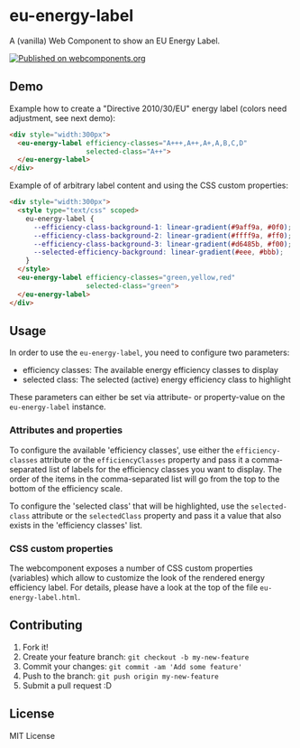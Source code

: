 # eu-energy-label

A (vanilla) Web Component to show an EU Energy Label.

[![Published on webcomponents.org](https://img.shields.io/badge/webcomponents.org-published-blue.svg)](https://www.webcomponents.org/element/elvomka/eu-energy-label)

## Demo

Example how to create a "Directive 2010/30/EU" energy label (colors need adjustment, see next demo):
<!--
```
<custom-element-demo>
  <template>
    <script src="../webcomponentsjs/webcomponents-loader.js"></script>
    <link rel="import" href="eu-energy-label.html">
    <next-code-block></next-code-block>
  </template>
</custom-element-demo>
```
-->
```html
<div style="width:300px">
  <eu-energy-label efficiency-classes="A+++,A++,A+,A,B,C,D"
                   selected-class="A++">
  </eu-energy-label>
</div>
```

Example of of arbitrary label content and using the CSS custom properties:
<!--
```
<custom-element-demo>
  <template>
    <script src="../webcomponentsjs/webcomponents-loader.js"></script>
    <link rel="import" href="eu-energy-label.html">
    <next-code-block></next-code-block>
  </template>
</custom-element-demo>
```
-->
```html
<div style="width:300px">
  <style type="text/css" scoped>
    eu-energy-label {
      --efficiency-class-background-1: linear-gradient(#9aff9a, #0f0);
      --efficiency-class-background-2: linear-gradient(#ffff9a, #ff0);
      --efficiency-class-background-3: linear-gradient(#d6485b, #f00);
      --selected-efficiency-background: linear-gradient(#eee, #bbb);
    }
  </style>
  <eu-energy-label efficiency-classes="green,yellow,red"
                   selected-class="green">
  </eu-energy-label>
</div>
```
## Usage

In order to use the `eu-energy-label`, you need to configure two parameters:

* efficiency classes: The available energy efficiency classes to display
* selected class: The selected (active) energy efficiency class to highlight

These parameters can either be set via attribute- or property-value on the `eu-energy-label` instance.


### Attributes and properties

To configure the available 'efficiency classes', use either the `efficiency-classes` attribute or the `efficiencyClasses` property and pass it a comma-separated list of labels for the efficiency classes you want to display. The order of the items in the comma-separated list will go from the top to the bottom of the efficiency scale.

To configure the 'selected class' that will be highlighted, use the `selected-class` attribute or the `selectedClass` property and pass it a value that also exists in the 'efficiency classes' list.

### CSS custom properties

The webcomponent exposes a number of CSS custom properties (variables) which allow to customize the look of the rendered energy efficiency label. For details, please have a look at the top of the file `eu-energy-label.html`.

## Contributing

1. Fork it!
2. Create your feature branch: `git checkout -b my-new-feature`
3. Commit your changes: `git commit -am 'Add some feature'`
4. Push to the branch: `git push origin my-new-feature`
5. Submit a pull request :D

## License

MIT License

